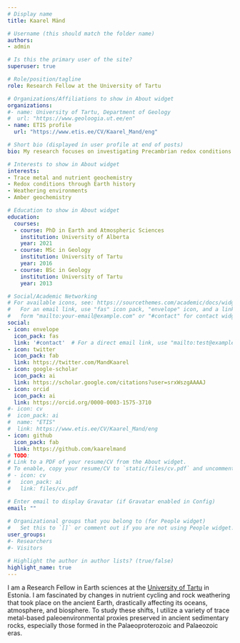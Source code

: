 ```yaml
---
# Display name
title: Kaarel Mänd

# Username (this should match the folder name)
authors:
- admin

# Is this the primary user of the site?
superuser: true

# Role/position/tagline
role: Research Fellow at the University of Tartu

# Organizations/Affiliations to show in About widget
organizations:
#- name: University of Tartu, Department of Geology
#  url: "https://www.geoloogia.ut.ee/en"
- name: ETIS profile
  url: "https://www.etis.ee/CV/Kaarel_Mand/eng"

# Short bio (displayed in user profile at end of posts)
bio: My research focuses on investigating Precambrian redox conditions using trace metal based redox proxies.

# Interests to show in About widget
interests:
- Trace metal and nutrient geochemistry
- Redox conditions through Earth history
- Weathering environments
- Amber geochemistry

# Education to show in About widget
education:
  courses:
  - course: PhD in Earth and Atmospheric Sciences
    institution: University of Alberta
    year: 2021
  - course: MSc in Geology
    institution: University of Tartu
    year: 2016
  - course: BSc in Geology
    institution: University of Tartu
    year: 2013

# Social/Academic Networking
# For available icons, see: https://sourcethemes.com/academic/docs/widgets/#icons
#   For an email link, use "fas" icon pack, "envelope" icon, and a link in the
#   form "mailto:your-email@example.com" or "#contact" for contact widget.
social:
- icon: envelope
  icon_pack: fas
  link: '#contact'  # For a direct email link, use "mailto:test@example.org".
- icon: twitter
  icon_pack: fab
  link: https://twitter.com/MandKaarel
- icon: google-scholar
  icon_pack: ai
  link: https://scholar.google.com/citations?user=srxWszgAAAAJ
- icon: orcid
  icon_pack: ai
  link: https://orcid.org/0000-0003-1575-3710
#- icon: cv
#  icon_pack: ai
#  name: "ETIS"
#  link: https://www.etis.ee/CV/Kaarel_Mand/eng
- icon: github
  icon_pack: fab
  link: https://github.com/kaarelmand
# TODO:
# Link to a PDF of your resume/CV from the About widget.
# To enable, copy your resume/CV to `static/files/cv.pdf` and uncomment the lines below.  
# - icon: cv
#   icon_pack: ai
#   link: files/cv.pdf

# Enter email to display Gravatar (if Gravatar enabled in Config)
email: ""
  
# Organizational groups that you belong to (for People widget)
#   Set this to `[]` or comment out if you are not using People widget.  
user_groups:
#- Researchers
#- Visitors

# Highlight the author in author lists? (true/false)
highlight_name: true
---
```


I am a Research Fellow in Earth sciences at the [University of Tartu](https://www.geoloogia.ut.ee/en) in Estonia. I am fascinated by changes in nutrient cycling and rock weathering that took place on the ancient Earth, drastically affecting its oceans, atmosphere, and biosphere. To study these shifts, I utilize a variety of trace metal-based paleoenvironmental proxies preserved in ancient sedimentary rocks, especially those formed in the Palaeoproterozoic and Palaeozoic eras.
